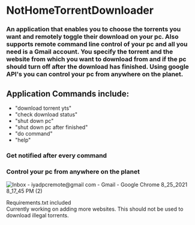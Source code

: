 # NotHomeTorrentDownloader 
### An application that enables you to choose the torrents you want and remotely toggle their download on your pc. Also supports remote command line control of your pc and all you need is a Gmail account. You specify the torrent and the website from which you want to download from and if the pc should turn off after the download has finished. Using google API's you can control your pc from anywhere on the planet.

## Application Commands include:
- "download torrent yts"
- "check download status"
- "shut down pc"
- "shut down pc after finished"
- "do command"
- "help"
   
### Get notified after every command
### Control your pc from anywhere on the planet

![Inbox - iyadpcremote@gmail com - Gmail - Google Chrome 8_25_2021 8_17_45 PM (2)](https://user-images.githubusercontent.com/83036619/130844291-f186a0a6-be9c-4cab-9b4b-2cdcf3cdb35e.png)


Requirements.txt included   
Currently working on adding more websites.
This should not be used to download illegal torrents.
